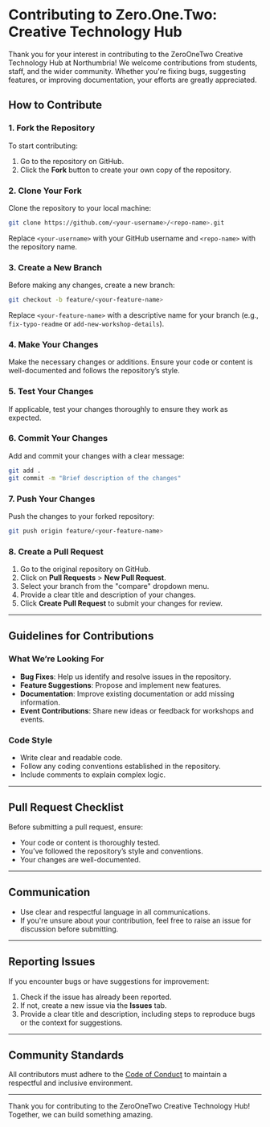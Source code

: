 
# Contributing to Zero.One.Two: Creative Technology Hub

Thank you for your interest in contributing to the ZeroOneTwo Creative Technology Hub at Northumbria! We welcome contributions from students, staff, and the wider community. Whether you're fixing bugs, suggesting features, or improving documentation, your efforts are greatly appreciated.

## How to Contribute

### 1. Fork the Repository
To start contributing:
1. Go to the repository on GitHub.
2. Click the **Fork** button to create your own copy of the repository.

### 2. Clone Your Fork
Clone the repository to your local machine:
```bash
git clone https://github.com/<your-username>/<repo-name>.git
```
Replace `<your-username>` with your GitHub username and `<repo-name>` with the repository name.

### 3. Create a New Branch
Before making any changes, create a new branch:
```bash
git checkout -b feature/<your-feature-name>
```
Replace `<your-feature-name>` with a descriptive name for your branch (e.g., `fix-typo-readme` or `add-new-workshop-details`).

### 4. Make Your Changes
Make the necessary changes or additions. Ensure your code or content is well-documented and follows the repository’s style.

### 5. Test Your Changes
If applicable, test your changes thoroughly to ensure they work as expected.

### 6. Commit Your Changes
Add and commit your changes with a clear message:
```bash
git add .
git commit -m "Brief description of the changes"
```

### 7. Push Your Changes
Push the changes to your forked repository:
```bash
git push origin feature/<your-feature-name>
```

### 8. Create a Pull Request
1. Go to the original repository on GitHub.
2. Click on **Pull Requests** > **New Pull Request**.
3. Select your branch from the "compare" dropdown menu.
4. Provide a clear title and description of your changes.
5. Click **Create Pull Request** to submit your changes for review.

---

## Guidelines for Contributions

### What We’re Looking For
- **Bug Fixes**: Help us identify and resolve issues in the repository.
- **Feature Suggestions**: Propose and implement new features.
- **Documentation**: Improve existing documentation or add missing information.
- **Event Contributions**: Share new ideas or feedback for workshops and events.

### Code Style
- Write clear and readable code.
- Follow any coding conventions established in the repository.
- Include comments to explain complex logic.

---

## Pull Request Checklist

Before submitting a pull request, ensure:
- Your code or content is thoroughly tested.
- You’ve followed the repository’s style and conventions.
- Your changes are well-documented.

---

## Communication
- Use clear and respectful language in all communications.
- If you're unsure about your contribution, feel free to raise an issue for discussion before submitting.

---

## Reporting Issues
If you encounter bugs or have suggestions for improvement:
1. Check if the issue has already been reported.
2. If not, create a new issue via the **Issues** tab.
3. Provide a clear title and description, including steps to reproduce bugs or the context for suggestions.

---

## Community Standards
All contributors must adhere to the [Code of Conduct](CODE_OF_CONDUCT.md) to maintain a respectful and inclusive environment.

---

Thank you for contributing to the ZeroOneTwo Creative Technology Hub! Together, we can build something amazing.
